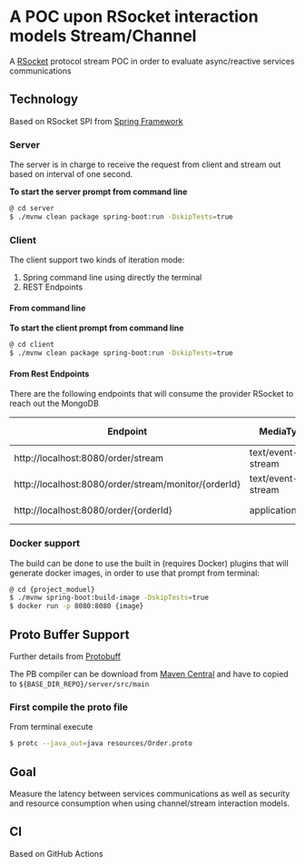 # A POC upon RSocket interaction models Stream/Channel
A [RSocket](https://rsocket.io/docs/Protocol) protocol stream POC in order to evaluate async/reactive services communications

## Technology
Based on RSocket SPI from [Spring Framework](https://docs.spring.io/spring-integration/reference/html/rsocket.html#rsocket)

### Server
The server is in charge to receive the request from client and stream out based on interval of one second.

**To start the server prompt from command line**
```bash
@ cd server
$ ./mvnw clean package spring-boot:run -DskipTests=true
```

### Client
The client support two kinds of iteration mode:
1. Spring command line using directly the terminal
2. REST Endpoints 

#### From command line
**To start the client prompt from command line**
```bash
@ cd client
$ ./mvnw clean package spring-boot:run -DskipTests=true
```
#### From Rest Endpoints
There are the following endpoints that will consume the provider RSocket to reach out the MongoDB

| Endpoint                                             | MediaType         | Interaction Mode |
|------------------------------------------------------|-------------------|------------------|
| http://localhost:8080/order/stream                   | text/event-stream | Stream           |
| http://localhost:8080/order/stream/monitor/{orderId} | text/event-stream | Stream           |
| http://localhost:8080/order/{orderId}                | application/json  | Request-Response |

### Docker support
The build can be done to use the built in (requires Docker) plugins that will
generate docker images, in order to use that prompt from terminal:
```bash
@ cd {project_moduel}
$ ./mvnw spring-boot:build-image -DskipTests=true
$ docker run -p 8080:8080 {image}
```

## Proto Buffer Support
Further details from [Protobuff](https://github.com/protocolbuffers/protobuf/tree/master)

The PB compiler can be download from [Maven Central](https://search.maven.org/classic/#search%7Cga%7C1%7Cg%3A"com.google.protobuf"%20AND%20a%3A"protoc") and have to copied to `${BASE_DIR_REPO}/server/src/main`

### First compile the proto file
From terminal execute

```bash
$ protc --java_out=java resources/Order.proto
```

## Goal
Measure the latency between services communications as well as security and resource consumption when using channel/stream interaction models.

## CI
Based on GitHub Actions
